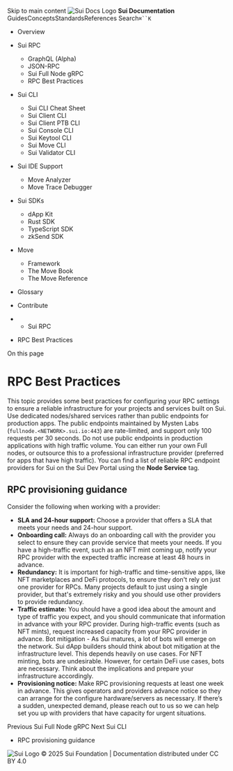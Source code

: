 Skip to main content
![Sui Docs Logo](https://docs.sui.io/img/sui-logo.svg)
**Sui Documentation**
GuidesConceptsStandardsReferences
Search`⌘``K`
  * Overview
  * Sui RPC
    * GraphQL (Alpha)
    * JSON-RPC
    * Sui Full Node gRPC
    * RPC Best Practices
  * Sui CLI
    * Sui CLI Cheat Sheet
    * Sui Client CLI
    * Sui Client PTB CLI
    * Sui Console CLI
    * Sui Keytool CLI
    * Sui Move CLI
    * Sui Validator CLI
  * Sui IDE Support
    * Move Analyzer
    * Move Trace Debugger
  * Sui SDKs
    * dApp Kit
    * Rust SDK
    * TypeScript SDK
    * zkSend SDK
  * Move
    * Framework
    * The Move Book
    * The Move Reference
  * Glossary
  * Contribute


  *   * Sui RPC
  * RPC Best Practices


On this page
# RPC Best Practices
This topic provides some best practices for configuring your RPC settings to ensure a reliable infrastructure for your projects and services built on Sui.
Use dedicated nodes/shared services rather than public endpoints for production apps. The public endpoints maintained by Mysten Labs (`fullnode.<NETWORK>.sui.io:443`) are rate-limited, and support only 100 requests per 30 seconds. Do not use public endpoints in production applications with high traffic volume.
You can either run your own Full nodes, or outsource this to a professional infrastructure provider (preferred for apps that have high traffic). You can find a list of reliable RPC endpoint providers for Sui on the Sui Dev Portal using the **Node Service** tag.
## RPC provisioning guidance​
Consider the following when working with a provider:
  * **SLA and 24-hour support:** Choose a provider that offers a SLA that meets your needs and 24-hour support.
  * **Onboarding call:** Always do an onboarding call with the provider you select to ensure they can provide service that meets your needs. If you have a high-traffic event, such as an NFT mint coming up, notify your RPC provider with the expected traffic increase at least 48 hours in advance.
  * **Redundancy:** It is important for high-traffic and time-sensitive apps, like NFT marketplaces and DeFi protocols, to ensure they don't rely on just one provider for RPCs. Many projects default to just using a single provider, but that's extremely risky and you should use other providers to provide redundancy.
  * **Traffic estimate:** You should have a good idea about the amount and type of traffic you expect, and you should communicate that information in advance with your RPC provider. During high-traffic events (such as NFT mints), request increased capacity from your RPC provider in advance. Bot mitigation - As Sui matures, a lot of bots will emerge on the network. Sui dApp builders should think about bot mitigation at the infrastructure level. This depends heavily on use cases. For NFT minting, bots are undesirable. However, for certain DeFi use cases, bots are necessary. Think about the implications and prepare your infrastructure accordingly.
  * **Provisioning notice:** Make RPC provisioning requests at least one week in advance. This gives operators and providers advance notice so they can arrange for the configure hardware/servers as necessary. If there’s a sudden, unexpected demand, please reach out to us so we can help set you up with providers that have capacity for urgent situations.


Previous
Sui Full Node gRPC
Next
Sui CLI
  * RPC provisioning guidance


![Sui Logo](https://docs.sui.io/img/sui-logo-footer.svg)
© 2025 Sui Foundation | Documentation distributed under CC BY 4.0
